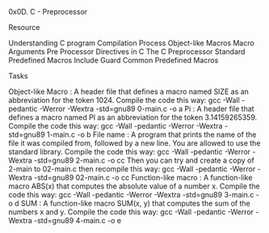 0x0D. C - Preprocessor

Resource

Understanding C program Compilation Process
Object-like Macros
Macro Arguments
Pre Processor Directives in C
The C Preprocessor
Standard Predefined Macros
Include Guard
Common Predefined Macros

Tasks

Object-like Macro : A header file that defines a macro named SIZE as an abbreviation for the token 1024.
Compile the code this way: gcc -Wall -pedantic -Werror -Wextra -std=gnu89 0-main.c -o a
Pi : A header file that defines a macro named PI as an abbreviation for the token 3.14159265359.
Compile the code this way: gcc -Wall -pedantic -Werror -Wextra -std=gnu89 1-main.c -o b
File name : A program that prints the name of the file it was compiled from, followed by a new line.
You are allowed to use the standard library.
Compile the code this way: gcc -Wall -pedantic -Werror -Wextra -std=gnu89 2-main.c -o cc
Then you can try and create a copy of 2-main to 02-main.c then recompile this way: gcc -Wall -pedantic -Werror -Wextra -std=gnu89 02-main.c -o cc
Function-like macro : A function-like macro ABS(x) that computes the absolute value of a number x.
Compile the code this way: gcc -Wall -pedantic -Werror -Wextra -std=gnu89 3-main.c -o d
SUM : A function-like macro SUM(x, y) that computes the sum of the numbers x and y.
Compile the code this way: gcc -Wall -pedantic -Werror -Wextra -std=gnu89 4-main.c -o e
